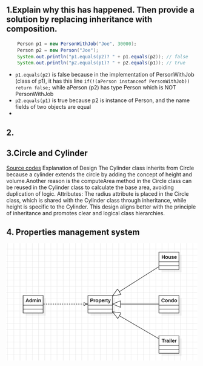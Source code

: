## 1.Explain why this has happened. Then provide a solution by replacing inheritance with composition.
```java
    Person p1 = new PersonWithJob("Joe", 30000);
    Person p2 = new Person("Joe");
    System.out.println("p1.equals(p2)? " + p1.equals(p2)); // false
	System.out.println("p2.equals(p1)? " + p2.equals(p1)); // true
```
- `p1.equals(p2)` is false because in the implementation of  PersonWithJob (class of p1), it has this line `if(!(aPerson instanceof PersonWithJob)) return false;` while aPerson (p2) has type Person which is NOT PersonWithJob
- `p2.equals(p1)` is true because p2 is instance of Person, and the name fields of two objects are equal
- 
## 2.
## 3.Circle and Cylinder
[Source codes](./prob3)
Explanation of Design
The Cylinder class inherits from Circle because a cylinder extends the circle by adding the concept of height and volume.Another reason is the computeArea method in the Circle class can be reused in the Cylinder class to calculate the base area, avoiding duplication of logic.
Attributes: The radius attribute is placed in the Circle class, which is shared with the Cylinder class through inheritance, while height is specific to the Cylinder.
This design aligns better with the principle of inheritance and promotes clear and logical class hierarchies.
## 4. Properties management system
![diagram](./prob4/lab3prob4.png)
